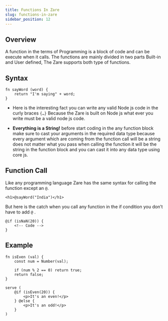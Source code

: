```yaml
---
title: Functions In Zare
slug: functions-in-zare
sidebar_position: 12
---
```

## Overview

A function in the terms of Programming is a block of code and can be execute when it calls. The functions are mainly divided in two parts Built-in and User defined, The Zare supports both type of functions.

## Syntax

```zare
fn sayWord (word) {
    return "I'm saying" + word;
}
```

* Here is the interesting fact you can write any valid Node js code in the curly braces `{…}` Because the Zare is built on Node js what ever you write must be a valid node js code.

* **Everything is a String!** before start coding in the any function block make sure to cast your arguments in the required data type because every argument which are coming from the function call will be a string does not matter what you pass when calling the function it will be the string in the function block and you can cast it into any data type using core js.

## Function Call

Like any programming language Zare has the same syntax for calling the function except an `@`.

```zare
<h1>@sayWord("India")</h1>
```

But here is the catch when you call any function in the if condition you don’t have to add `@` .

```zare
@if (isNaN(20)) {
    <!-- Code -->
}
```

## Example

```zare
fn isEven (val) {
    const num = Number(val);
    
    if (num % 2 == 0) return true;
    return false;
}

serve (
    @if (isEven(20)) {
        <p>It's an even!</p>
    } @else {
        <p>It's an odd!</p>
    }
)
```
